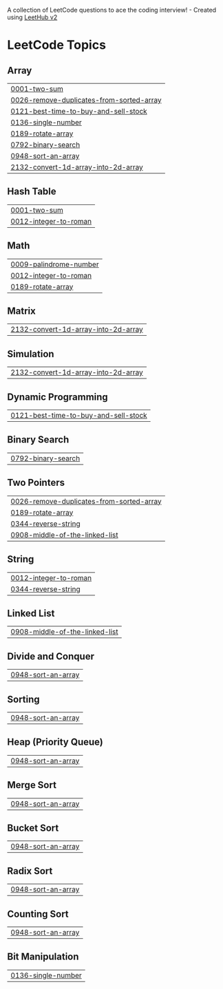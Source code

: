 A collection of LeetCode questions to ace the coding interview! - Created using [LeetHub v2](https://github.com/arunbhardwaj/LeetHub-2.0)
<!---LeetCode Topics Start-->
# LeetCode Topics
## Array
|  |
| ------- |
| [0001-two-sum](https://github.com/ItzHimanshu2003/LEEDCODE_SOLUTION/tree/master/0001-two-sum) |
| [0026-remove-duplicates-from-sorted-array](https://github.com/ItzHimanshu2003/LEEDCODE_SOLUTION/tree/master/0026-remove-duplicates-from-sorted-array) |
| [0121-best-time-to-buy-and-sell-stock](https://github.com/ItzHimanshu2003/LEEDCODE_SOLUTION/tree/master/0121-best-time-to-buy-and-sell-stock) |
| [0136-single-number](https://github.com/ItzHimanshu2003/LEEDCODE_SOLUTION/tree/master/0136-single-number) |
| [0189-rotate-array](https://github.com/ItzHimanshu2003/LEEDCODE_SOLUTION/tree/master/0189-rotate-array) |
| [0792-binary-search](https://github.com/ItzHimanshu2003/LEEDCODE_SOLUTION/tree/master/0792-binary-search) |
| [0948-sort-an-array](https://github.com/ItzHimanshu2003/LEEDCODE_SOLUTION/tree/master/0948-sort-an-array) |
| [2132-convert-1d-array-into-2d-array](https://github.com/ItzHimanshu2003/LEEDCODE_SOLUTION/tree/master/2132-convert-1d-array-into-2d-array) |
## Hash Table
|  |
| ------- |
| [0001-two-sum](https://github.com/ItzHimanshu2003/LEEDCODE_SOLUTION/tree/master/0001-two-sum) |
| [0012-integer-to-roman](https://github.com/ItzHimanshu2003/LEEDCODE_SOLUTION/tree/master/0012-integer-to-roman) |
## Math
|  |
| ------- |
| [0009-palindrome-number](https://github.com/ItzHimanshu2003/LEEDCODE_SOLUTION/tree/master/0009-palindrome-number) |
| [0012-integer-to-roman](https://github.com/ItzHimanshu2003/LEEDCODE_SOLUTION/tree/master/0012-integer-to-roman) |
| [0189-rotate-array](https://github.com/ItzHimanshu2003/LEEDCODE_SOLUTION/tree/master/0189-rotate-array) |
## Matrix
|  |
| ------- |
| [2132-convert-1d-array-into-2d-array](https://github.com/ItzHimanshu2003/LEEDCODE_SOLUTION/tree/master/2132-convert-1d-array-into-2d-array) |
## Simulation
|  |
| ------- |
| [2132-convert-1d-array-into-2d-array](https://github.com/ItzHimanshu2003/LEEDCODE_SOLUTION/tree/master/2132-convert-1d-array-into-2d-array) |
## Dynamic Programming
|  |
| ------- |
| [0121-best-time-to-buy-and-sell-stock](https://github.com/ItzHimanshu2003/LEEDCODE_SOLUTION/tree/master/0121-best-time-to-buy-and-sell-stock) |
## Binary Search
|  |
| ------- |
| [0792-binary-search](https://github.com/ItzHimanshu2003/LEEDCODE_SOLUTION/tree/master/0792-binary-search) |
## Two Pointers
|  |
| ------- |
| [0026-remove-duplicates-from-sorted-array](https://github.com/ItzHimanshu2003/LEEDCODE_SOLUTION/tree/master/0026-remove-duplicates-from-sorted-array) |
| [0189-rotate-array](https://github.com/ItzHimanshu2003/LEEDCODE_SOLUTION/tree/master/0189-rotate-array) |
| [0344-reverse-string](https://github.com/ItzHimanshu2003/LEEDCODE_SOLUTION/tree/master/0344-reverse-string) |
| [0908-middle-of-the-linked-list](https://github.com/ItzHimanshu2003/LEEDCODE_SOLUTION/tree/master/0908-middle-of-the-linked-list) |
## String
|  |
| ------- |
| [0012-integer-to-roman](https://github.com/ItzHimanshu2003/LEEDCODE_SOLUTION/tree/master/0012-integer-to-roman) |
| [0344-reverse-string](https://github.com/ItzHimanshu2003/LEEDCODE_SOLUTION/tree/master/0344-reverse-string) |
## Linked List
|  |
| ------- |
| [0908-middle-of-the-linked-list](https://github.com/ItzHimanshu2003/LEEDCODE_SOLUTION/tree/master/0908-middle-of-the-linked-list) |
## Divide and Conquer
|  |
| ------- |
| [0948-sort-an-array](https://github.com/ItzHimanshu2003/LEEDCODE_SOLUTION/tree/master/0948-sort-an-array) |
## Sorting
|  |
| ------- |
| [0948-sort-an-array](https://github.com/ItzHimanshu2003/LEEDCODE_SOLUTION/tree/master/0948-sort-an-array) |
## Heap (Priority Queue)
|  |
| ------- |
| [0948-sort-an-array](https://github.com/ItzHimanshu2003/LEEDCODE_SOLUTION/tree/master/0948-sort-an-array) |
## Merge Sort
|  |
| ------- |
| [0948-sort-an-array](https://github.com/ItzHimanshu2003/LEEDCODE_SOLUTION/tree/master/0948-sort-an-array) |
## Bucket Sort
|  |
| ------- |
| [0948-sort-an-array](https://github.com/ItzHimanshu2003/LEEDCODE_SOLUTION/tree/master/0948-sort-an-array) |
## Radix Sort
|  |
| ------- |
| [0948-sort-an-array](https://github.com/ItzHimanshu2003/LEEDCODE_SOLUTION/tree/master/0948-sort-an-array) |
## Counting Sort
|  |
| ------- |
| [0948-sort-an-array](https://github.com/ItzHimanshu2003/LEEDCODE_SOLUTION/tree/master/0948-sort-an-array) |
## Bit Manipulation
|  |
| ------- |
| [0136-single-number](https://github.com/ItzHimanshu2003/LEEDCODE_SOLUTION/tree/master/0136-single-number) |
<!---LeetCode Topics End-->